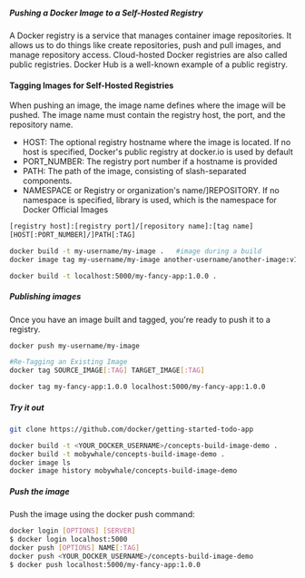 

##### Pushing a Docker Image to a Self-Hosted Registry
A Docker registry is a service that manages container image repositories.
It allows us to do things like create repositories, push and pull images, and manage repository access.
Cloud-hosted Docker registries are also called public registries. Docker Hub is a well-known example of a public registry.

#### Tagging Images for Self-Hosted Registries
When pushing an image, the image name defines where the image will be pushed.
The image name must contain the registry host, the port, and the repository name.

- HOST: The optional registry hostname where the image is located. If no host is specified, Docker's public registry at docker.io is used by default
- PORT_NUMBER: The registry port number if a hostname is provided
- PATH: The path of the image, consisting of slash-separated components.
- NAMESPACE or Registry or organization's name/]REPOSITORY. If no namespace is specified, library is used, which is the namespace for Docker Official Images 

``````sh
[registry host]:[registry port]/[repository name]:[tag name]
[HOST[:PORT_NUMBER]/]PATH[:TAG]

docker build -t my-username/my-image .   #image during a build
docker image tag my-username/my-image another-username/another-image:v1  #already built an image,

docker build -t localhost:5000/my-fancy-app:1.0.0 .

``````
##### Publishing images
Once you have an image built and tagged, you're ready to push it to a registry.
``````sh
docker push my-username/my-image

#Re-Tagging an Existing Image
docker tag SOURCE_IMAGE[:TAG] TARGET_IMAGE[:TAG]

docker tag my-fancy-app:1.0.0 localhost:5000/my-fancy-app:1.0.0
``````
##### Try it out
``````sh
git clone https://github.com/docker/getting-started-todo-app

docker build -t <YOUR_DOCKER_USERNAME>/concepts-build-image-demo .
docker build -t mobywhale/concepts-build-image-demo .
docker image ls
docker image history mobywhale/concepts-build-image-demo

``````
##### Push the image
Push the image using the docker push command:
``````sh
docker login [OPTIONS] [SERVER]
$ docker login localhost:5000
docker push [OPTIONS] NAME[:TAG]
docker push <YOUR_DOCKER_USERNAME>/concepts-build-image-demo
$ docker push localhost:5000/my-fancy-app:1.0.0

``````
